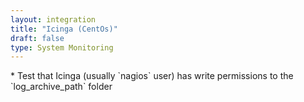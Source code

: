 ```yaml
---
layout: integration 
title: "Icinga (CentOs)"
draft: false
type: System Monitoring
---
```


<!-- docs-include _integrations/agent-common/install/local-installation.md:::SOURCE_SYSTEM_NAME=Icinga:::PLATFORM_NAME=Centos:::PLATFORM_LOWER=centos -->

<!-- docs-include _integrations/icinga/common.md -->

<!-- docs-include _integrations/agent-common/configure-service/generic.md:::PLATFORM=centos:::SERVICE_NAME=nagios -->* Test that Icinga (usually `nagios` user) has write permissions to the `log_archive_path` folder

<!-- docs-include _integrations/agent-common/configure-service/restart-centos.md:::SERVICENAME=Icinga:::SERVICE_LOWER=icinga -->

<!-- section-separator -->

<!-- docs-include _integrations/agent-common/configure-agent/nagios.md:::SOURCE_SYSTEM_NAME=Icinga:::SOURCE_SYSTEM_UPPER=ICINGA:::SOURCE_SYSTEM_LOWER=icinga:::SOURCE_SYSTEM_FOLDER=icinga:::LOGFILE=icinga -->
    
<!-- section-separator -->

<!-- docs-include _integrations/agent-common/configure-agent/permissions.md -->

<!-- section-separator -->

<!-- docs-include _integrations/agent-common/start-and-summary/generic.md:::SOURCE_SYSTEM_NAME=Icinga:::PLATFORM=centos -->
